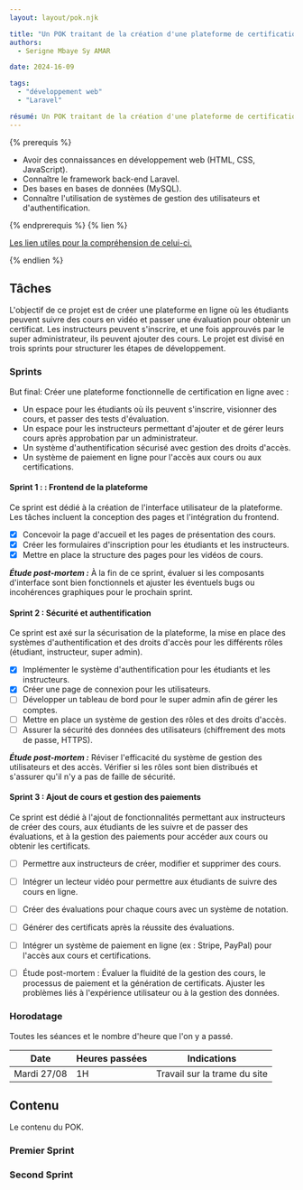 ```yaml
---
layout: layout/pok.njk

title: "Un POK traitant de la création d'une plateforme de certification en ligne où les utilisateurs peuvent suivre des cours en vidéo et obtenir un certificat après évaluation."
authors:
  - Serigne Mbaye Sy AMAR

date: 2024-16-09

tags: 
  - "développement web"
  - "Laravel"

résumé: Un POK traitant de la création d'une plateforme de certification en ligne où les utilisateurs peuvent suivre des cours en vidéo et obtenir un certificat après évaluation.
---
```


{% prerequis %}

- Avoir des connaissances en développement web (HTML, CSS, JavaScript).
- Connaître le framework back-end Laravel.
- Des bases en bases de données (MySQL).
- Connaître l'utilisation de systèmes de gestion des utilisateurs et d'authentification.

{% endprerequis %}
{% lien %}

[Les lien utiles pour la compréhension de celui-ci.](https://laravel.com/docs/10.x)

{% endlien %}


## Tâches
L'objectif de ce projet est de créer une plateforme en ligne où les étudiants peuvent suivre des cours en vidéo et passer une évaluation pour obtenir un certificat. Les instructeurs peuvent s'inscrire, et une fois approuvés par le super administrateur, ils peuvent ajouter des cours. Le projet est divisé en trois sprints pour structurer les étapes de développement.
### Sprints

But final: 
Créer une plateforme fonctionnelle de certification en ligne avec :

- Un espace pour les étudiants où ils peuvent s'inscrire, visionner des cours, et passer des tests d'évaluation.
- Un espace pour les instructeurs permettant d'ajouter et de gérer leurs cours après approbation par un administrateur.
- Un système d'authentification sécurisé avec gestion des droits d'accès.
- Un système de paiement en ligne pour l'accès aux cours ou aux certifications.

#### Sprint 1 : : Frontend de la plateforme

Ce sprint est dédié à la création de l'interface utilisateur de la plateforme. Les tâches incluent la conception des pages et l'intégration du frontend.

- [x] Concevoir la page d'accueil et les pages de présentation des cours.
- [x] Créer les formulaires d'inscription pour les étudiants et les instructeurs.
- [x] Mettre en place la structure des pages pour les vidéos de cours.

***Étude post-mortem :*** À la fin de ce sprint, évaluer si les composants d'interface sont bien fonctionnels et ajuster les éventuels bugs ou incohérences graphiques pour le prochain sprint.

#### Sprint 2 : Sécurité et authentification
Ce sprint est axé sur la sécurisation de la plateforme, la mise en place des systèmes d'authentification et des droits d'accès pour les différents rôles (étudiant, instructeur, super admin).

 - [x] Implémenter le système d'authentification pour les étudiants et les instructeurs.
 - [x] Créer une page de connexion pour les utilisateurs.
 - [ ] Développer un tableau de bord pour le super admin afin de gérer les comptes.
 - [ ] Mettre en place un système de gestion des rôles et des droits d'accès.
 - [ ] Assurer la sécurité des données des utilisateurs (chiffrement des mots de passe, HTTPS).

***Étude post-mortem :*** Réviser l'efficacité du système de gestion des utilisateurs et des accès. Vérifier si les rôles sont bien distribués et s'assurer qu'il n'y a pas de faille de sécurité.

#### Sprint 3 : Ajout de cours et gestion des paiements
Ce sprint est dédié à l'ajout de fonctionnalités permettant aux instructeurs de créer des cours, aux étudiants de les suivre et de passer des évaluations, et à la gestion des paiements pour accéder aux cours ou obtenir les certificats.

  - [ ] Permettre aux instructeurs de créer, modifier et supprimer des cours.
  - [ ] Intégrer un lecteur vidéo pour permettre aux étudiants de suivre des cours en ligne.
  - [ ] Créer des évaluations pour chaque cours avec un système de notation.
  - [ ] Générer des certificats après la réussite des évaluations.
  - [ ] Intégrer un système de paiement en ligne (ex : Stripe, PayPal) pour l'accès aux cours et certifications.
  - [ ] Étude post-mortem : Évaluer la fluidité de la gestion des cours, le processus de paiement et la génération de certificats. Ajuster les problèmes liés à l'expérience utilisateur ou à la gestion des données.



### Horodatage

Toutes les séances et le nombre d'heure que l'on y a passé.

| Date | Heures passées | Indications |
| -------- | -------- |-------- |
| Mardi 27/08  | 1H  | Travail sur la trame du site |

## Contenu

Le contenu du POK.

### Premier Sprint

### Second Sprint

